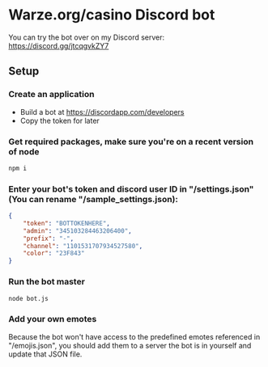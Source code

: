 # Warze.org/casino Discord bot
You can try the bot over on my Discord server: https://discord.gg/jtcqgvkZY7
## Setup
### Create an application
- Build a bot at https://discordapp.com/developers
- Copy the token for later
### Get required packages, make sure you're on a recent version of node
```bash
npm i
```
### Enter your bot's token and discord user ID in "/settings.json" (You can rename "/sample_settings.json):
```json
{
    "token": "BOTTOKENHERE",
    "admin": "345103284463206400",
    "prefix": "-",
    "channel": "1101531707934527580",
    "color": "23F843"
}
```
### Run the bot master
```bash
node bot.js
```
### Add your own emotes
Because the bot won't have access to the predefined emotes referenced in "/emojis.json", you should add them to a server the bot is in yourself and update that JSON file.
